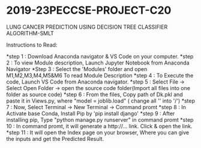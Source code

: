 # 2019-23PECCSE-PROJECT-C20
LUNG CANCER PREDICTION USING DECISION TREE CLASSIFIER ALGORITHM-SMLT 

Instructions to Read:

*step 1 : Download Anaconda navigator & VS Code on your computer.
*step 2 : To view Module description, Launch Jupyter Notebook from Anaconda Navigator
*Step 3 : Select the 'Modules' folder and open M1,M2,M3,M4,M5&M6 To read Module Description
*step 4 : To Execute the code, Launch VS Code from Anaconda navigator.
*step 5 : Select File -> Select Open Folder -> open the source code folder(Import all files into one folder as source code)
*step 6 : From the files, Copy path of Dk.pkl and paste it in Views.py, where "model = joblib.load" ( change all '\' into '/') 
*step 7 : Now, Select Terminal -> New Terminal -> Command promt
*step 8 : In Activate base Conda, Install Pip by 'pip install django'
*step 9 : After installing pip, Type "python manage.py runserver" in command promt
*step 10 : In command promt, it will generate a http://... link. Click & open the link.
*step 11 : It will open the Index page on your browser, Where you can give the inputs and get the Predicted Result.
